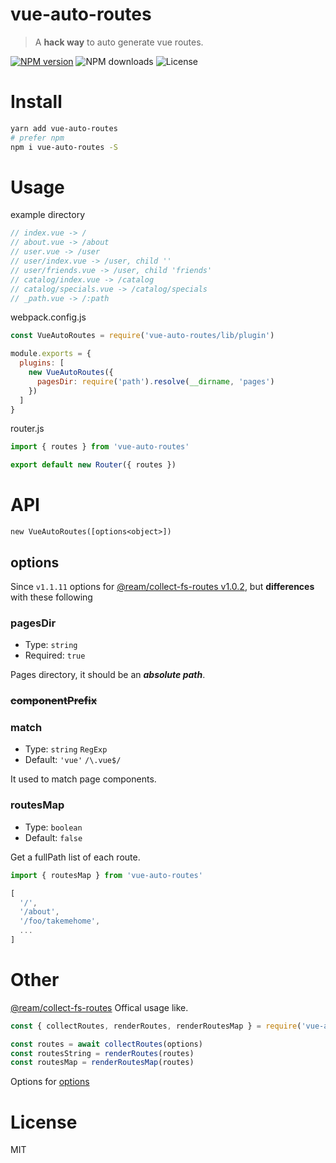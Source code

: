 # vue-auto-routes

> A **hack way** to auto generate vue routes.

[![NPM version](https://flat.badgen.net/npm/v/vue-auto-routes?icon=npm)](https://npmjs.com/package/vue-auto-routes)
![NPM downloads](https://flat.badgen.net/npm/dt/vue-auto-routes?icon=npm)
![License](https://flat.badgen.net/npm/license/vue-auto-routes)

# Install

```bash
yarn add vue-auto-routes
# prefer npm
npm i vue-auto-routes -S
```

# Usage

example directory

```js
// index.vue -> /
// about.vue -> /about
// user.vue -> /user
// user/index.vue -> /user, child ''
// user/friends.vue -> /user, child 'friends'
// catalog/index.vue -> /catalog
// catalog/specials.vue -> /catalog/specials
// _path.vue -> /:path
```

webpack.config.js

```js
const VueAutoRoutes = require('vue-auto-routes/lib/plugin')

module.exports = {
  plugins: [
    new VueAutoRoutes({
      pagesDir: require('path').resolve(__dirname, 'pages')
    })
  ]
}
```

router.js

```js
import { routes } from 'vue-auto-routes'

export default new Router({ routes })
```

# API

`new VueAutoRoutes([options<object>])`

## options
Since `v1.1.11` options for [@ream/collect-fs-routes v1.0.2](https://github.com/ream/collect-fs-routes#optionspagesdir), but **differences** with these following

### pagesDir
- Type: `string`
- Required: `true`

Pages directory, it should be an _**absolute path**_.

### ~~componentPrefix~~

### match
- Type: `string` `RegExp`
- Default: `'vue'` `/\.vue$/`

It used to match page components.

### routesMap
- Type: `boolean`
- Default: `false`

Get a fullPath list of each route.

```js
import { routesMap } from 'vue-auto-routes'

[
  '/',
  '/about',
  '/foo/takemehome',
  ...
]
```

# Other
[@ream/collect-fs-routes](https://github.com/ream/collect-fs-routes#optionspagesdir) Offical usage like.

```js
const { collectRoutes, renderRoutes, renderRoutesMap } = require('vue-auto-routes/lib/collect-fs-routes')

const routes = await collectRoutes(options)
const routesString = renderRoutes(routes)
const routesMap = renderRoutesMap(routes)
```

Options for [options](#options)

# License
MIT
